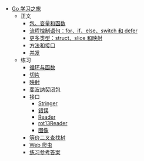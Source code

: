 

- [Go 学习之旅](A-tour-of-Go/README.md)
  - 正文
    - [包、变量和函数](A-tour-of-Go/Packages-variables-and-functions.md)
    - [流程控制语句：for、if、else、switch 和 defer](A-tour-of-Go/Flow-control-statements.md)
    - [更多类型：struct、slice 和映射](A-tour-of-Go/Structs-slices-and-maps.md)
    - [方法和接口](A-tour-of-Go/Methods-and-interfaces.md)
    - [并发](A-tour-of-Go/Concurrency.md)
  - 练习
    - [循环与函数](A-tour-of-Go/Exercise-loops-and-Functions.md)
    - [切片](A-tour-of-Go/Exercise-slices.md)
    - [映射](A-tour-of-Go/Exercise-maps.md)
    - [斐波纳契闭包](A-tour-of-Go/Exercise-fibonaci-closure.md)
    - 接口
      - [Stringer](A-tour-of-Go/Exercise-Stringer.md)
      - [错误](A-tour-of-Go/Exercise-errors.md)
      - [Reader](A-tour-of-Go/Exercise-Reader.md)
      - [rot13Reader](A-tour-of-Go/Exercise-rot13Reader.md)
      - [图像](A-tour-of-Go/Exercise-images.md)
    - [等价二叉查找树](A-tour-of-Go/Exercise-equivalent-binary-trees.md)
    - [Web 爬虫](A-tour-of-Go/Exercise-web-crawler.md)
    - [练习参考答案](A-tour-of-Go/Exercise-answer.md)
